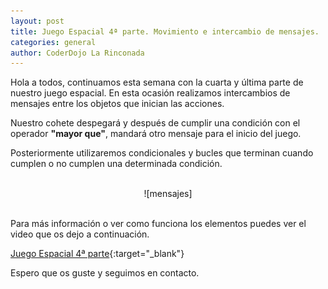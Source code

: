 ```yaml
---
layout: post
title: Juego Espacial 4ª parte. Movimiento e intercambio de mensajes.
categories: general
author: CoderDojo La Rinconada
---
```


Hola a todos, continuamos esta semana con la cuarta y última parte de nuestro juego espacial. En esta ocasión realizamos intercambios de mensajes entre los objetos que inician las acciones.

Nuestro cohete despegará y después de cumplir una condición con  el operador **"mayor que"**, mandará otro mensaje para el inicio del juego. 

Posteriormente utilizaremos condicionales y bucles que terminan cuando cumplen o no cumplen una determinada condición.

<br>
<span style="display:block;text-align:center">![mensajes]</span>
<br>


Para más información o ver como funciona los elementos puedes ver el video que os dejo a continuación.
 
[Juego Espacial 4ª parte](https://youtu.be/2_2oaLiwRWo){:target="_blank"}


Espero que os guste y seguimos en contacto.



[mensajes]:/images/mensajes.png








